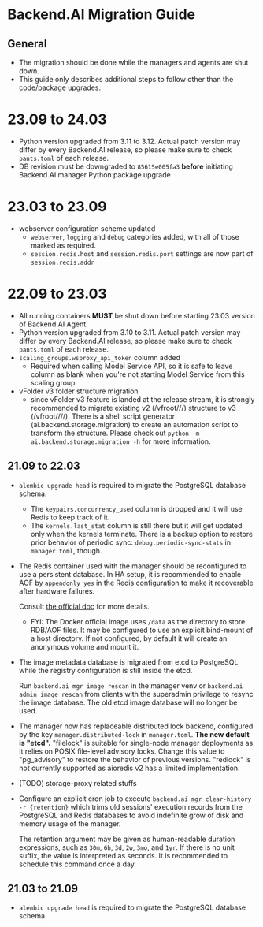 Backend.AI Migration Guide
==========================

## General

* The migration should be done while the managers and agents are shut down.
* This guide only describes additional steps to follow other than the code/package upgrades.

# 23.09 to 24.03
* Python version upgraded from 3.11 to 3.12. Actual patch version may differ by every Backend.AI release, so please make sure to check `pants.toml` of each release.
* DB revision must be downgraded to `85615e005fa3` **before** initiating Backend.AI manager Python package upgrade

# 23.03 to 23.09
* webserver configuration scheme updated
  - `webserver`, `logging` and `debug` categories added, with all of those marked as required.
  - `session.redis.host` and `session.redis.port` settings are now part of `session.redis.addr`

# 22.09 to 23.03
* All running containers **MUST** be shut down before starting 23.03 version of Backend.AI Agent.
* Python version upgraded from 3.10 to 3.11. Actual patch version may differ by every Backend.AI release, so please make sure to check `pants.toml` of each release.
* `scaling_groups.wsproxy_api_token` column added
  - Required when calling Model Service API, so it is safe to leave column as blank when you're not starting Model Service from this scaling group
* vFolder v3 folder structure migration
  - since vFolder v3 feature is landed at the release stream, it is strongly recommended to migrate existing v2 (/vfroot/<first two characters of uuid>/<second two characters of uuid>/<all other characters>) structure to v3 (/vfroot/<quota scope id>/<first two characters of uuid>/<second two characters of uuid>/<all other characters>). There is a shell script generator (ai.backend.storage.migration) to create an automation script to transform the structure. Please check out `python -m ai.backend.storage.migration -h` for more information.
## 21.09 to 22.03

* `alembic upgrade head` is required to migrate the PostgreSQL database schema.
  - The `keypairs.concurrency_used` column is dropped and it will use Redis to keep track of it.
  - The `kernels.last_stat` column is still there but it will get updated only when the kernels terminate.
    There is a backup option to restore prior behavior of periodic sync: `debug.periodic-sync-stats` in
    `manager.toml`, though.

* The Redis container used with the manager should be reconfigured to use a persistent database.
  In HA setup, it is recommended to enable AOF by `appendonly yes` in the Redis configuration to make it
  recoverable after hardware failures.

  Consult [the official doc](https://redis.io/docs/manual/persistence/) for more details.

  - FYI: The Docker official image uses `/data` as the directory to store RDB/AOF files.  It may be
    configured to use an explicit bind-mount of a host directory.  If not configured, by default it will
    create an anonymous volume and mount it.

* The image metadata database is migrated from etcd to PostgreSQL while the registry configuration is
  still inside the etcd.

  Run `backend.ai mgr image rescan` in the manager venv or `backend.ai admin image rescan` from clients
  with the superadmin privilege to resync the image database.  The old etcd image database will no longer
  be used.

* The manager now has replaceable distributed lock backend, configured by the key `manager.distributed-lock` in
  `manager.toml`.  **The new default is "etcd".**  "filelock" is suitable for single-node manager deployments
  as it relies on POSIX file-level advisory locks.  Change this value to "pg_advisory" to restore the behavior
  of previous versions.  "redlock" is not currently supported as aioredis v2 has a limited implementation.

* (TODO) storage-proxy related stuffs

* Configure an explicit cron job to execute `backend.ai mgr clear-history -r {retention}` which trims old
  sessions' execution records from the PostgreSQL and Redis databases to avoid indefinite grow of disk
  and memory usage of the manager.

  The retention argument may be given as human-readable duration expressions, such as `30m`, `6h`, `3d`,
  `2w`, `3mo`, and `1yr`.  If there is no unit suffix, the value is interpreted as seconds.
  It is recommended to schedule this command once a day.

## 21.03 to 21.09

* `alembic upgrade head` is required to migrate the PostgreSQL database schema.
